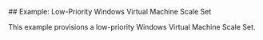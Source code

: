 ## Example: Low-Priority Windows Virtual Machine Scale Set

This example provisions a low-priority Windows Virtual Machine Scale Set.
